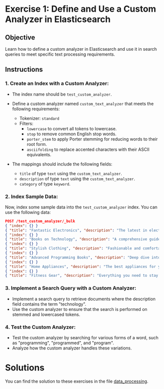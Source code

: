 # Exercise 1: Define and Use a Custom Analyzer in Elasticsearch

## Objective

Learn how to define a custom analyzer in Elasticsearch and use it in search queries to meet specific text processing requirements.

## Instructions

### 1. Create an Index with a Custom Analyzer:

- The index name should be `test_custom_analyzer`.
- Define a custom analyzer named `custom_text_analyzer` that meets the following requirements:

  - Tokenizer: `standard`
  - Filters:
    - `lowercase` to convert all tokens to lowercase.
    - `stop` to remove common English stop words.
    - `porter_stem` to apply Porter stemming for reducing words to their root form.
    - `asciifolding` to replace accented characters with their ASCII equivalents.

- The mappings should include the following fields:
  - `title` of type `text` using the `custom_text_analyzer`.
  - `description` of type `text` using the `custom_text_analyzer`.
  - `category` of type `keyword`.

### 2. Index Sample Data:

Now, index some sample data into the `test_custom_analyzer` index. You can use the following data:

```json
POST /test_custom_analyzer/_bulk
{ "index": {} }
{ "title": "Fantastic Electronics", "description": "The latest in electronic gadgets and devices", "category": "electronics" }
{ "index": {} }
{ "title": "Books on Technology", "description": "A comprehensive guide to modern technology", "category": "books" }
{ "index": {} }
{ "title": "Stylish Clothing", "description": "Fashionable and comfortable clothing", "category": "clothing" }
{ "index": {} }
{ "title": "Advanced Programming Books", "description": "Deep dive into advanced programming concepts", "category": "books" }
{ "index": {} }
{ "title": "Home Appliances", "description": "The best appliances for your home", "category": "electronics" }
{ "index": {} }
{ "title": "Fitness Gear", "description": "Everything you need to stay fit and healthy", "category": "clothing" }
```

### 3. Implement a Search Query with a Custom Analyzer:

- Implement a search query to retrieve documents where the description field contains the term "technology".
- Use the custom analyzer to ensure that the search is performed on stemmed and lowercased tokens.

### 4. Test the Custom Analyzer:

- Test the custom analyzer by searching for various forms of a word, such as "programming", "programmed", and "program".
- Analyze how the custom analyzer handles these variations.

# Solutions

You can find the solution to these exercises in the file [data_processing](./solutions/data_processing.es).

